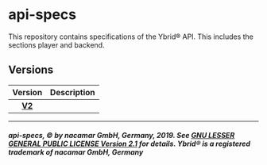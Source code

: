 # api-specs
This repository contains specifications of the Ybrid® API. This includes the sections player and backend.

## Versions

Version | Description
:-----: | :----------
[**V2**](v2) |

---
##### api-specs, © by nacamar GmbH, Germany, 2019. See [GNU LESSER GENERAL PUBLIC LICENSE Version 2.1](/LICENSE) for details. Ybrid® is a registered trademark of nacamar GmbH, Germany 
